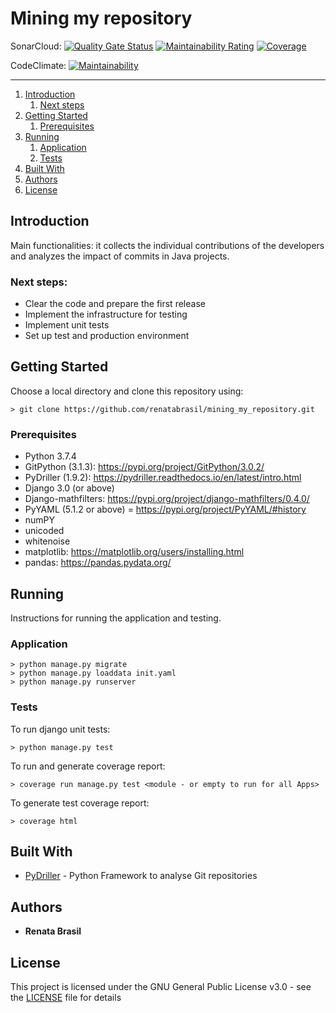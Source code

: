 # Mining my repository

SonarCloud: [![Quality Gate Status](https://sonarcloud.io/api/project_badges/measure?project=renatabrasil_mining_my_repository&metric=alert_status)](https://sonarcloud.io/summary/new_code?id=renatabrasil_mining_my_repository) [![Maintainability Rating](https://sonarcloud.io/api/project_badges/measure?project=renatabrasil_mining_my_repository&metric=sqale_rating)](https://sonarcloud.io/dashboard?id=renatabrasil_mining_my_repository) [![Coverage](https://sonarcloud.io/api/project_badges/measure?project=renatabrasil_mining_my_repository&metric=coverage)](https://sonarcloud.io/summary/new_code?id=renatabrasil_mining_my_repository)

CodeClimate: [![Maintainability](https://api.codeclimate.com/v1/badges/a831076e1130f16dfada/maintainability)](https://codeclimate.com/github/renatabrasil/mining_my_repository/maintainability)

***

1. [Introduction](#introduction)
    1. [Next steps](#next-steps)
2. [Getting Started](#Getting-Started)
    1. [Prerequisites](#prerequisites)
3. [Running](#running)
    1. [Application](#application)
    2. [Tests](#tests)
4. [Built With](#built-with)
5. [Authors](#authors)
6. [License](#license)

## Introduction

Main functionalities: it collects the individual contributions of the developers and analyzes the impact of commits in
Java projects.

### Next steps:

* Clear the code and prepare the first release
* Implement the infrastructure for testing
* Implement unit tests
* Set up test and production environment

## Getting Started

Choose a local directory and clone this repository using:

```shell
> git clone https://github.com/renatabrasil/mining_my_repository.git
```

### Prerequisites

* Python 3.7.4
* GitPython (3.1.3): https://pypi.org/project/GitPython/3.0.2/
* PyDriller (1.9.2): https://pydriller.readthedocs.io/en/latest/intro.html
* Django 3.0 (or above)
* Django-mathfilters: https://pypi.org/project/django-mathfilters/0.4.0/
* PyYAML (5.1.2 or above) = https://pypi.org/project/PyYAML/#history
* numPY
* unicoded
* whitenoise
* matplotlib: https://matplotlib.org/users/installing.html
* pandas: https://pandas.pydata.org/

## Running

Instructions for running the application and testing.

### Application

```shell
> python manage.py migrate
> python manage.py loaddata init.yaml
> python manage.py runserver
```

### Tests

To run django unit tests:

```shell
> python manage.py test
```

To run and generate coverage report:

```shell
> coverage run manage.py test <module - or empty to run for all Apps>
```

To generate test coverage report:

```shell
> coverage html
```

## Built With

* [PyDriller](https://github.com/ishepard/pydriller/) - Python Framework to analyse Git repositories


## Authors

* **Renata Brasil**

## License

This project is licensed under the GNU General Public License v3.0 - see the [LICENSE](LICENSE) file for details
